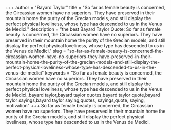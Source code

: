 +++
author = "Bayard Taylor"
title = "So far as female beauty is concerned, the Circassian women have no superiors. They have preserved in their mountain home the purity of the Grecian models, and still display the perfect physical loveliness, whose type has descended to us in the Venus de Medici."
description = "the best Bayard Taylor Quote: So far as female beauty is concerned, the Circassian women have no superiors. They have preserved in their mountain home the purity of the Grecian models, and still display the perfect physical loveliness, whose type has descended to us in the Venus de Medici."
slug = "so-far-as-female-beauty-is-concerned-the-circassian-women-have-no-superiors-they-have-preserved-in-their-mountain-home-the-purity-of-the-grecian-models-and-still-display-the-perfect-physical-loveliness-whose-type-has-descended-to-us-in-the-venus-de-medici"
keywords = "So far as female beauty is concerned, the Circassian women have no superiors. They have preserved in their mountain home the purity of the Grecian models, and still display the perfect physical loveliness, whose type has descended to us in the Venus de Medici.,bayard taylor,bayard taylor quotes,bayard taylor quote,bayard taylor sayings,bayard taylor saying,quotes, sayings,quote, saying, motivation"
+++
So far as female beauty is concerned, the Circassian women have no superiors. They have preserved in their mountain home the purity of the Grecian models, and still display the perfect physical loveliness, whose type has descended to us in the Venus de Medici.
